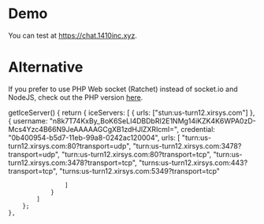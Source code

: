 

 
# Demo
You can test at https://chat.1410inc.xyz.



# Alternative
If you prefer to use PHP Web socket (Ratchet) instead of socket.io and NodeJS, check out the PHP version [here](https://github.com/amirsanni/conference-call-ratchet).


 getIceServer() {
        return {
            iceServers: [
                {
                    urls: ["stun:us-turn12.xirsys.com"]
                },
                {
                    username: "n8k7T74KxBy_BoK6SeLI4DBDbRI2E1NMg14iKZK4K6WPA0zD-Mcs4Yzc4B66N9JeAAAAAGCgXB1zdHJlZXRlcmI=",
                    credential: "0b400954-b5d7-11eb-99a8-0242ac120004",
                    urls: [
                        "turn:us-turn12.xirsys.com:80?transport=udp",
                        "turn:us-turn12.xirsys.com:3478?transport=udp",
                        "turn:us-turn12.xirsys.com:80?transport=tcp",
                        "turn:us-turn12.xirsys.com:3478?transport=tcp",
                        "turns:us-turn12.xirsys.com:443?transport=tcp",
                        "turns:us-turn12.xirsys.com:5349?transport=tcp"

                    ]
                }
            ]
        };
    },

<link rel="stylesheet" href="https://use.fontawesome.com/releases/v5.7.2/css/all.css" integrity="sha384-fnmOCqbTlWIlj8LyTjo7mOUStjsKC4pOpQbqyi7RrhN7udi9RwhKkMHpvLbHG9Sr" crossorigin="anonymous">
